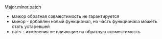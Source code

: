 Major.minor.patch

- мажор обратная совместимость не гарантируется
- минор - добавлен новый функционал, но часть функционала можеть стать устаревшей
- патч - изменения не влияющие на обратную совместимость
